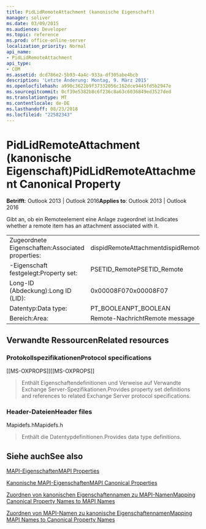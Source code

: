 ```yaml
---
title: PidLidRemoteAttachment (kanonische Eigenschaft)
manager: soliver
ms.date: 03/09/2015
ms.audience: Developer
ms.topic: reference
ms.prod: office-online-server
localization_priority: Normal
api_name:
- PidLidRemoteAttachment
api_type:
- COM
ms.assetid: dcd786e2-5b93-4a4c-933a-df305abe4bcb
description: 'Letzte Änderung: Montag, 9. März 2015'
ms.openlocfilehash: a990c3622b9f37332056c162dce9445fd5b2947e
ms.sourcegitcommit: 0cf39e5382b8c6f236c8a63c6036849ed3527ded
ms.translationtype: MT
ms.contentlocale: de-DE
ms.lasthandoff: 08/23/2018
ms.locfileid: "22582343"
---
```

# <a name="pidlidremoteattachment-canonical-property"></a><span data-ttu-id="a6a3e-103">PidLidRemoteAttachment (kanonische Eigenschaft)</span><span class="sxs-lookup"><span data-stu-id="a6a3e-103">PidLidRemoteAttachment Canonical Property</span></span>

  
  
<span data-ttu-id="a6a3e-104">**Betrifft**: Outlook 2013 | Outlook 2016</span><span class="sxs-lookup"><span data-stu-id="a6a3e-104">**Applies to**: Outlook 2013 | Outlook 2016</span></span> 
  
<span data-ttu-id="a6a3e-105">Gibt an, ob ein Remoteelement eine Anlage zugeordnet ist.</span><span class="sxs-lookup"><span data-stu-id="a6a3e-105">Indicates whether a remote item has an attachment associated with it.</span></span>
  
|||
|:-----|:-----|
|<span data-ttu-id="a6a3e-106">Zugeordnete Eigenschaften:</span><span class="sxs-lookup"><span data-stu-id="a6a3e-106">Associated properties:</span></span>  <br/> |<span data-ttu-id="a6a3e-107">dispidRemoteAttachment</span><span class="sxs-lookup"><span data-stu-id="a6a3e-107">dispidRemoteAttachment</span></span>  <br/> |
|<span data-ttu-id="a6a3e-108">-Eigenschaft festgelegt:</span><span class="sxs-lookup"><span data-stu-id="a6a3e-108">Property set:</span></span>  <br/> |<span data-ttu-id="a6a3e-109">PSETID_Remote</span><span class="sxs-lookup"><span data-stu-id="a6a3e-109">PSETID_Remote</span></span>  <br/> |
|<span data-ttu-id="a6a3e-110">Long-ID (Abdeckung):</span><span class="sxs-lookup"><span data-stu-id="a6a3e-110">Long ID (LID):</span></span>  <br/> |<span data-ttu-id="a6a3e-111">0x00008F07</span><span class="sxs-lookup"><span data-stu-id="a6a3e-111">0x00008F07</span></span>  <br/> |
|<span data-ttu-id="a6a3e-112">Datentyp:</span><span class="sxs-lookup"><span data-stu-id="a6a3e-112">Data type:</span></span>  <br/> |<span data-ttu-id="a6a3e-113">PT_BOOLEAN</span><span class="sxs-lookup"><span data-stu-id="a6a3e-113">PT_BOOLEAN</span></span>  <br/> |
|<span data-ttu-id="a6a3e-114">Bereich:</span><span class="sxs-lookup"><span data-stu-id="a6a3e-114">Area:</span></span>  <br/> |<span data-ttu-id="a6a3e-115">Remote-Nachricht</span><span class="sxs-lookup"><span data-stu-id="a6a3e-115">Remote message</span></span>  <br/> |
   
## <a name="related-resources"></a><span data-ttu-id="a6a3e-116">Verwandte Ressourcen</span><span class="sxs-lookup"><span data-stu-id="a6a3e-116">Related resources</span></span>

### <a name="protocol-specifications"></a><span data-ttu-id="a6a3e-117">Protokollspezifikationen</span><span class="sxs-lookup"><span data-stu-id="a6a3e-117">Protocol specifications</span></span>

<span data-ttu-id="a6a3e-118">[[MS-OXPROPS]]</span><span class="sxs-lookup"><span data-stu-id="a6a3e-118">[[MS-OXPROPS]]</span></span> 
  
> <span data-ttu-id="a6a3e-119">Enthält Eigenschaftendefinitionen und Verweise auf Verwandte Exchange Server-Spezifikationen.</span><span class="sxs-lookup"><span data-stu-id="a6a3e-119">Provides property set definitions and references to related Exchange Server protocol specifications.</span></span>
    
### <a name="header-files"></a><span data-ttu-id="a6a3e-120">Header-Dateien</span><span class="sxs-lookup"><span data-stu-id="a6a3e-120">Header files</span></span>

<span data-ttu-id="a6a3e-121">Mapidefs.h</span><span class="sxs-lookup"><span data-stu-id="a6a3e-121">Mapidefs.h</span></span>
  
> <span data-ttu-id="a6a3e-122">Enthält die Datentypdefinitionen.</span><span class="sxs-lookup"><span data-stu-id="a6a3e-122">Provides data type definitions.</span></span>
    
## <a name="see-also"></a><span data-ttu-id="a6a3e-123">Siehe auch</span><span class="sxs-lookup"><span data-stu-id="a6a3e-123">See also</span></span>



[<span data-ttu-id="a6a3e-124">MAPI-Eigenschaften</span><span class="sxs-lookup"><span data-stu-id="a6a3e-124">MAPI Properties</span></span>](mapi-properties.md)
  
[<span data-ttu-id="a6a3e-125">Kanonische MAPI-Eigenschaften</span><span class="sxs-lookup"><span data-stu-id="a6a3e-125">MAPI Canonical Properties</span></span>](mapi-canonical-properties.md)
  
[<span data-ttu-id="a6a3e-126">Zuordnen von kanonischen Eigenschaftennamen zu MAPI-Namen</span><span class="sxs-lookup"><span data-stu-id="a6a3e-126">Mapping Canonical Property Names to MAPI Names</span></span>](mapping-canonical-property-names-to-mapi-names.md)
  
[<span data-ttu-id="a6a3e-127">Zuordnen von MAPI-Namen zu kanonische Eigenschaftennamen</span><span class="sxs-lookup"><span data-stu-id="a6a3e-127">Mapping MAPI Names to Canonical Property Names</span></span>](mapping-mapi-names-to-canonical-property-names.md)

